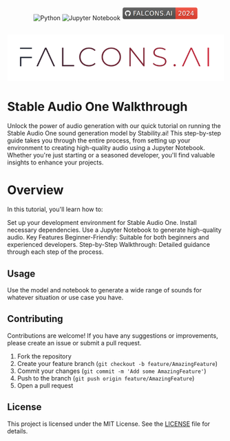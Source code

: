 <div id="top"></div>
<div align="center">

![Python](https://img.shields.io/badge/python-3670A0?style=for-the-badge&logo=python&logoColor=ffdd54)
![Jupyter Notebook](https://img.shields.io/badge/jupyter-%23FA0F00.svg?style=for-the-badge&logo=jupyter&logoColor=white)
<img src="assets/gitbadge.png" alt="Logo"  style="width:35%;">


</div>



<!-- PROJECT LOGO -->
<br />
<div align="center">
  <a href="https://github.com/Falcons-ai/stable_audio_one">
    <img src="assets/fai_gradient_logo.png" alt="Logo" >
  </a>
</div>



# Stable Audio One Walkthrough

Unlock the power of audio generation with our quick tutorial on running the Stable Audio One sound generation model by Stability.ai! This step-by-step guide takes you through the entire process, from setting up your environment to creating high-quality audio using a Jupyter Notebook. Whether you're just starting or a seasoned developer, you'll find valuable insights to enhance your projects.

# Overview
In this tutorial, you'll learn how to:

Set up your development environment for Stable Audio One.
Install necessary dependencies.
Use a Jupyter Notebook to generate high-quality audio.
Key Features
Beginner-Friendly: Suitable for both beginners and experienced developers.
Step-by-Step Walkthrough: Detailed guidance through each step of the process.


## Usage

Use the model and notebook to generate a wide range of sounds for whatever situation or use case you have.

## Contributing

Contributions are welcome! If you have any suggestions or improvements, please create an issue or submit a pull request.

1. Fork the repository
2. Create your feature branch (`git checkout -b feature/AmazingFeature`)
3. Commit your changes (`git commit -m 'Add some AmazingFeature'`)
4. Push to the branch (`git push origin feature/AmazingFeature`)
5. Open a pull request

## License

This project is licensed under the MIT License. See the [LICENSE](LICENSE) file for details.
